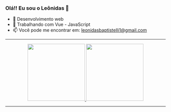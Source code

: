 ### Olá!! Eu sou o Leônidas 👋

- 🔭 Desenvolvimento web
- 🌱 Trabalhando com Vue - JavaScript
- 📫 Você pode me encontrar em: leonidasbaptistelli1@gmail.com

<hr>
<div align="center">
  <a href="https://github.com/LeonidasPedro">
  <img height="180em" src="https://github-readme-stats.vercel.app/api?username=LeonidasPedro&show_icons=true&theme=dracula&include_all_commits=true&count_private=true"/>
  <img height="180em" src="https://github-readme-stats.vercel.app/api/top-langs/?username=LeonidasPedro&layout=compact&langs_count=7&theme=dracula"/>
</div>
<hr>
  

